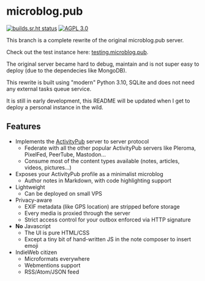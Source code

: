 # microblog.pub

[![builds.sr.ht status](https://builds.sr.ht/~tsileo/microblog.pub.svg)](https://builds.sr.ht/~tsileo/microblog.pub?)
[![AGPL 3.0](https://img.shields.io/badge/license-AGPL_3.0-blue.svg?style=flat)](https://git.sr.ht/~tsileo/microblog.pub/tree/v2/item/LICENSE)

This branch is a complete rewrite of the original microblog.pub server.

Check out the test instance here: [testing.microblog.pub](https://testing.microblog.pub/).

The original server became hard to debug, maintain and is not super easy to deploy (due to the dependecies like MongoDB).

This rewrite is built using "modern" Python 3.10, SQLite and does not need any external tasks queue service.

It is still in early development, this README will be updated when I get to deploy a personal instance in the wild.

## Features

 - Implements the [ActivityPub](https://activitypub.rocks/) server to server protocol
    - Federate with all the other popular ActivityPub servers like Pleroma, PixelFed, PeerTube, Mastodon...
    - Consume most of the content types available (notes, articles, videos, pictures...)
 - Exposes your ActivityPub profile as a minimalist microblog
    - Author notes in Markdown, with code highlighting support
 - Lightweight
    - Can be deployed on small VPS
 - Privacy-aware
    - EXIF metadata (like GPS location) are stripped before storage
    - Every media is proxied through the server
    - Strict access control for your outbox enforced via HTTP signature
 - **No** Javascript
    - The UI is pure HTML/CSS
    - Except a tiny bit of hand-written JS in the note composer to insert emoji
 - IndieWeb citizen
    - Microformats everywhere
    - Webmentions support
    - RSS/Atom/JSON feed
